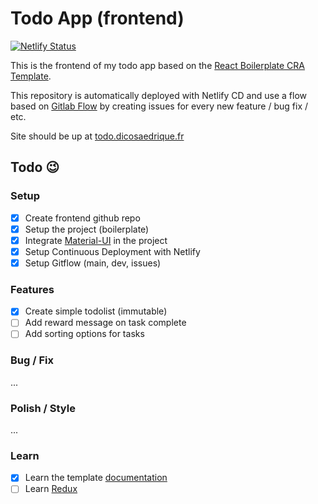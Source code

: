 # Todo App (frontend)

[![Netlify Status](https://api.netlify.com/api/v1/badges/2d0b9da6-1102-48f4-a5d1-e39f23f6016f/deploy-status)](https://app.netlify.com/sites/dico-todoapp/deploys)

This is the frontend of my todo app based on the [React Boilerplate CRA Template](https://cansahin.gitbook.io/react-boilerplate-cra-template/).

This repository is automatically deployed with Netlify CD and use a flow based on [Gitlab Flow](https://docs.gitlab.com/ee/topics/gitlab_flow.html) by creating issues for every new feature / bug fix / etc.

Site should be up at [todo.dicosaedrique.fr](https://todo.dicosaedrique.fr)

## Todo 😉

### Setup

-   [x] Create frontend github repo
-   [x] Setup the project (boilerplate)
-   [x] Integrate [Material-UI](https://material-ui.com) in the project
-   [x] Setup Continuous Deployment with Netlify
-   [x] Setup Gitflow (main, dev, issues)

### Features

-   [x] Create simple todolist (immutable)
-   [ ] Add reward message on task complete
-   [ ] Add sorting options for tasks

### Bug / Fix

...

### Polish / Style

...

### Learn

-   [x] Learn the template [documentation](https://cansahin.gitbook.io/react-boilerplate-cra-template/)
-   [ ] Learn [Redux](https://redux.js.org/tutorials/essentials/part-1-overview-concepts)
